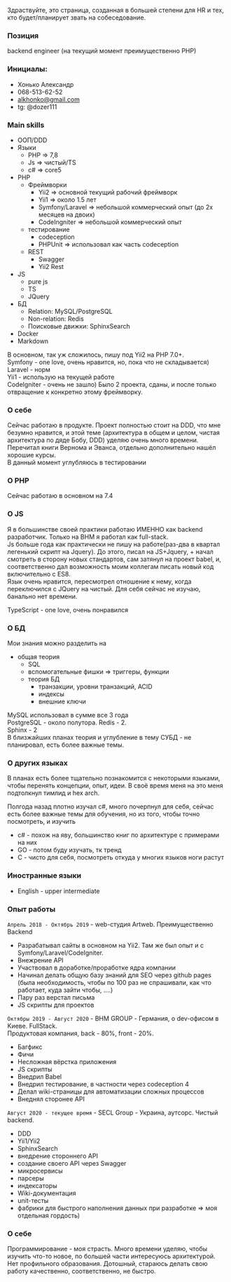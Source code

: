 Здраствуйте, это страница, созданная в большей степени для HR и тех, кто будет/планирует звать на собеседование.    

### Позиция
backend engineer (на текущий момент преимущественно PHP)


### Инициалы: 
* Хонько Александр
* 068-513-62-52
* alkhonko@gmail.com
* tg: @dozer111


### Main skills
* ООП/DDD
* Языки 
  * PHP => 7,8
  * Js => чистый/TS
  * c# => core5
* PHP
  * Фреймворки 
    * Yii2 => основной текущий рабочий фреймворк
    * Yii1 => около 1.5 лет
    * Symfony/Laravel => небольшой коммерческий опыт (до 2х месяцев на двоих)
    * CodeIngniter => небольшой коммерческий опыт
  * тестирование
    * codeception
    * PHPUnit => использовал как часть codeception
  * REST
    * Swagger
    * Yii2 Rest
* JS
  * pure js
  * TS
  * JQuery
* БД
  * Relation: MySQL/PostgreSQL
  * Non-relation: Redis
  * Поисковые движки: SphinxSearch
* Docker
* Markdown

В основном, так уж сложилось, пишу под Yii2 на PHP 7.0+.       
Symfony - one love, очень нравится, но, пока что не складывается)     
Laravel - норм     
Yii1 - использую на текущей работе      
CodeIgniter - очень не зашло) Было 2 проекта, сданы, и после только отвращение к конкретно этому фреймворку.


### О себе
Сейчас работаю в продукте. Проект полностью стоит на DDD, что мне безумно нравится, и этой теме (архитектура в общем и целом, чистая архитектура по дяде Бобу, DDD) уделяю
очень много времени. Перечитал книги Вернома и Эванса, отдельно дополнительно нашёл хорошие курсы.    
В данный момент углубляюсь в тестировании  

### O PHP
Сейчас работаю в основном на 7.4



### O JS
Я в большинстве своей практики работаю ИМЕННО как backend разработчик. Только на BHM я работал как full-stack.  
Js больше года как практически не пишу на работе(раз-два в квартал легенький скрипт на Jquery). До этого, писал на JS+Jquery, + начал смотреть в сторону новых стандартов, 
сам затянул на проект babel, и, соответственно дал возможность моим коллегам писать новый код включительно с ES8.  
Язык очень нравится, пересмотрел отношение к нему, когда переключился с JQuery на чистый. Для себя сейчас не изучаю, банально нет времени.

TypeScript - one love, очень понравился


### О БД

Мои знания можно разделить на
  * общая теория
    * SQL
    * вспомогательные фишки => триггеры, функции
    * теория БД
      * транзакции, уровни транзакций, ACID
      * индексы
      * внешние ключи


MySQL использовал в сумме все 3 года   
PostgreSQL - около полутора. 
Redis - 2.   
Sphinx - 2    
В близжайших планах теория и углубление в тему СУБД - не планировал, есть более важные темы.


### О других языках
В планах есть более тщательно познакомится с некоторыми языками, 
чтобы перенять концепции, опыт, идеи. В своё время меня на это меня подтолкнул тимлид и hex arch.  

Полгода назад плотно изучал c#, много почерпнул для себя, сейчас есть более важные темы для обучения,
но из того, чтобы точно посмотреть, и изучить
* c# - похож на яву, большинство книг по архитектуре с примерами на них
* GO - потом буду изучать, тк тренд
* C - чисто для себя, посмотреть откуда у многих языков ноги растут

### Иностранные языки
* English - upper intermediate


### Опыт работы
`Апрель 2018 - Октябрь 2019` -  web-студия Artweb. Преимущественно Backend    
* Разрабатывал сайты в основном на Yii2. Там же был опыт и с Symfony/Laravel/CodeIgniter.   
* Внежрение API
* Участвовал в доработке/проработке ядра компании
* Начинал делать общую базу знаний для SEO через github pages (была необходимость, чтобы по 100 раз не спрашивали, как что работает, куда зайти чтобы, ....)
* Пару раз верстал письма
* JS скрипты для проектов


`Октябры 2019 - Август 2020` - BHM GROUP - Германия, о dev-офисом в Kиеве. FullStack.    
Продуктовая компания, back - 80%, front - 20%.
* Багфикс
* Фичи
* Несложная вёрстка приложения
* JS скрипты
* Внедрил Babel
* Внедрил тестирование, в частности через codeception 4
* Делал wiki-страницы для автоматизации сложных процессов
* Внеднял сторонее API

`Август 2020 - текущее время` - SECL Group - Украина, аутсорс. Чистый backend.
* DDD
* Yii1/Yii2
* SphinxSearch
* внедрение стороннего API
* создание своего API через Swagger
* микросервисы
* парсеры
* индексаторы
* Wiki-документация
* unit-тесты
* фабрики для быстрого наполнения данных при разработке => моя отдельная гордость)


### О себе
Программирование - моя страсть. Много времени уделяю, чтобы изучить что-то новое, по большей части интересуюсь архитектурой. Нет профильного образования.
Дотошный, стараюсь делать свою работу качественно, соответственно, не быстро.


















